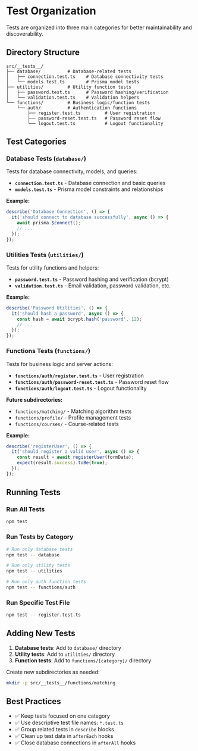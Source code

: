 # Test Organization

Tests are organized into three main categories for better maintainability and discoverability.

## Directory Structure

```
src/__tests__/
├── database/          # Database-related tests
│   ├── connection.test.ts    # Database connectivity tests
│   └── models.test.ts        # Prisma model tests
├── utilities/         # Utility function tests
│   ├── password.test.ts      # Password hashing/verification
│   └── validation.test.ts    # Validation helpers
└── functions/         # Business logic/function tests
    └── auth/          # Authentication functions
        ├── register.test.ts         # User registration
        ├── password-reset.test.ts   # Password reset flow
        └── logout.test.ts           # Logout functionality
```

## Test Categories

### Database Tests (`database/`)

Tests for database connectivity, models, and queries:

- **`connection.test.ts`** - Database connection and basic queries
- **`models.test.ts`** - Prisma model constraints and relationships

**Example:**

```typescript
describe('Database Connection', () => {
  it('should connect to database successfully', async () => {
    await prisma.$connect();
    // ...
  });
});
```

### Utilities Tests (`utilities/`)

Tests for utility functions and helpers:

- **`password.test.ts`** - Password hashing and verification (bcrypt)
- **`validation.test.ts`** - Email validation, password validation, etc.

**Example:**

```typescript
describe('Password Utilities', () => {
  it('should hash a password', async () => {
    const hash = await bcrypt.hash('password', 12);
    // ...
  });
});
```

### Functions Tests (`functions/`)

Tests for business logic and server actions:

- **`functions/auth/register.test.ts`** - User registration
- **`functions/auth/password-reset.test.ts`** - Password reset flow
- **`functions/auth/logout.test.ts`** - Logout functionality

**Future subdirectories:**

- `functions/matching/` - Matching algorithm tests
- `functions/profile/` - Profile management tests
- `functions/courses/` - Course-related tests

**Example:**

```typescript
describe('registerUser', () => {
  it('should register a valid user', async () => {
    const result = await registerUser(formData);
    expect(result.success).toBe(true);
  });
});
```

## Running Tests

### Run All Tests

```bash
npm test
```

### Run Tests by Category

```bash
# Run only database tests
npm test -- database

# Run only utility tests
npm test -- utilities

# Run only auth function tests
npm test -- functions/auth
```

### Run Specific Test File

```bash
npm test -- register.test.ts
```

## Adding New Tests

1. **Database tests**: Add to `database/` directory
2. **Utility tests**: Add to `utilities/` directory
3. **Function tests**: Add to `functions/[category]/` directory

Create new subdirectories as needed:

```bash
mkdir -p src/__tests__/functions/matching
```

## Best Practices

- ✅ Keep tests focused on one category
- ✅ Use descriptive test file names: `*.test.ts`
- ✅ Group related tests in `describe` blocks
- ✅ Clean up test data in `afterEach` hooks
- ✅ Close database connections in `afterAll` hooks

